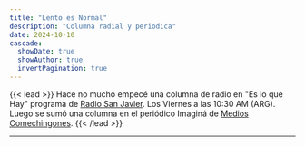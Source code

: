 ```yaml
---
title: "Lento es Normal"
description: "Columna radial y periodica" 
date: 2024-10-10
cascade:
  showDate: true
  showAuthor: true
  invertPagination: true
---
```

{{< lead >}}
Hace no mucho empecé una columna de radio en "Es lo que Hay" programa de [Radio San Javier](https://https://radiosanjavier.com/). Los Viernes a las 10:30 AM (ARG).
Luego se sumó una columna en el periódico Imaginá de [Medios Comechingones](https://comechingones.com.ar/v2/).
{{< /lead >}}

---

